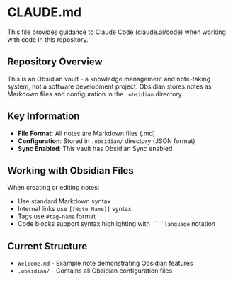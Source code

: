# CLAUDE.md

This file provides guidance to Claude Code (claude.ai/code) when working with code in this repository.

## Repository Overview

This is an Obsidian vault - a knowledge management and note-taking system, not a software development project. Obsidian stores notes as Markdown files and configuration in the `.obsidian` directory.

## Key Information

- **File Format**: All notes are Markdown files (.md)
- **Configuration**: Stored in `.obsidian/` directory (JSON format)
- **Sync Enabled**: This vault has Obsidian Sync enabled

## Working with Obsidian Files

When creating or editing notes:
- Use standard Markdown syntax
- Internal links use `[[Note Name]]` syntax
- Tags use `#tag-name` format
- Code blocks support syntax highlighting with ` ```language` notation

## Current Structure

- `Welcome.md` - Example note demonstrating Obsidian features
- `.obsidian/` - Contains all Obsidian configuration files